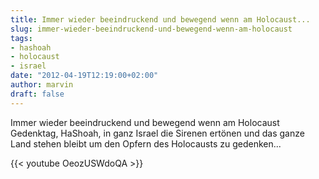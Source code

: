 ```yaml
---
title: Immer wieder beeindruckend und bewegend wenn am Holocaust...
slug: immer-wieder-beeindruckend-und-bewegend-wenn-am-holocaust
tags:
- hashoah
- holocaust
- israel
date: "2012-04-19T12:19:00+02:00"
author: marvin
draft: false
---
```

Immer wieder beeindruckend und bewegend wenn am Holocaust Gedenktag,
HaShoah, in ganz Israel die Sirenen ertönen und das ganze Land stehen
bleibt um den Opfern des Holocausts zu gedenken...

{{< youtube OeozUSWdoQA >}}